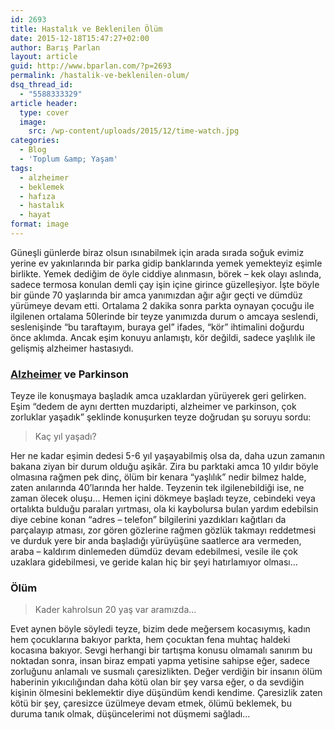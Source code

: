 ```yaml
---
id: 2693
title: Hastalık ve Beklenilen Ölüm
date: 2015-12-18T15:47:27+02:00
author: Barış Parlan
layout: article
guid: http://www.bparlan.com/?p=2693
permalink: /hastalik-ve-beklenilen-olum/
dsq_thread_id:
  - "5588333329"
article header:
  type: cover
  image:
    src: /wp-content/uploads/2015/12/time-watch.jpg
categories:
  - Blog
  - 'Toplum &amp; Yaşam'
tags:
  - alzheimer
  - beklemek
  - hafıza
  - hastalık
  - hayat
format: image
---
```


Güneşli günlerde biraz olsun ısınabilmek için arada sırada soğuk evimiz yerine ev yakınlarında bir parka gidip banklarında yemek yemekteyiz eşimle birlikte. Yemek dediğim de öyle ciddiye alınmasın, börek &#8211; kek olayı aslında, sadece termosa konulan demli çay işin içine girince güzelleşiyor. İşte böyle bir günde 70 yaşlarında bir amca yanımızdan ağır ağır geçti ve dümdüz yürümeye devam etti. Ortalama 2 dakika sonra parkta oynayan çocuğu ile ilgilenen ortalama 50lerinde bir teyze yanımızda durum o amcaya seslendi, seslenişinde &#8220;bu taraftayım, buraya gel&#8221; ifades, &#8220;kör&#8221; ihtimalini doğurdu önce aklımda. Ancak eşim konuyu anlamıştı, kör değildi, sadece yaşlılık ile gelişmiş alzheimer hastasıydı.

### <a href="https://tr.wikipedia.org/wiki/Alzheimer_hastal%C4%B1%C4%9F%C4%B1" target="_blank">Alzheimer</a> ve Parkinson

Teyze ile konuşmaya başladık amca uzaklardan yürüyerek geri gelirken. Eşim &#8220;dedem de aynı dertten muzdaripti, alzheimer ve parkinson, çok zorluklar yaşadık&#8221; şeklinde konuşurken teyze doğrudan şu soruyu sordu:

> Kaç yıl yaşadı?

Her ne kadar eşimin dedesi 5-6 yıl yaşayabilmiş olsa da, daha uzun zamanın bakana ziyan bir durum olduğu aşikâr. Zira bu parktaki amca 10 yıldır böyle olmasına rağmen pek dinç, ölüm bir kenara &#8220;yaşlılık&#8221; nedir bilmez halde, zaten anılarında 40&#8217;larında her halde. Teyzenin tek ilgilenebildiği ise, ne zaman ölecek oluşu&#8230; Hemen içini dökmeye başladı teyze, cebindeki veya ortalıkta bulduğu paraları yırtması, ola ki kaybolursa bulan yardım edebilsin diye cebine konan &#8220;adres &#8211; telefon&#8221; bilgilerini yazdıkları kağıtları da parçalayıp atması, zor gören gözlerine rağmen gözlük takmayı reddetmesi ve durduk yere bir anda başladığı yürüyüşüne saatlerce ara vermeden, araba &#8211; kaldırım dinlemeden dümdüz devam edebilmesi, vesile ile çok uzaklara gidebilmesi, ve geride kalan hiç bir şeyi hatırlamıyor olması&#8230;

### Ölüm

> Kader kahrolsun 20 yaş var aramızda&#8230;

Evet aynen böyle söyledi teyze, bizim dede meğersem kocasıymış, kadın hem çocuklarına bakıyor parkta, hem çocuktan fena muhtaç haldeki kocasına bakıyor. Sevgi herhangi bir tartışma konusu olmamalı sanırım bu noktadan sonra, insan biraz empati yapma yetisine sahipse eğer, sadece zorluğunu anlamalı ve susmalı çaresizlikten. Değer verdiğin bir insanın ölüm haberinin yıkıcılığından daha kötü olan bir şey varsa eğer, o da sevdiğin kişinin ölmesini beklemektir diye düşündüm kendi kendime. Çaresizlik zaten kötü bir şey, çaresizce üzülmeye devam etmek, ölümü beklemek, bu duruma tanık olmak, düşüncelerimi not düşmemi sağladı&#8230;
